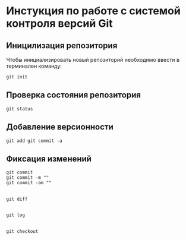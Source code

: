# **Инстукция по работе с системой контроля версий Git**

## Иницилизация репозитория

Чтобы инициализировать новый репозиторий необходимо ввести в терминален команду:
    
    git init

## Проверка состояния репозитория

    git status

## Добавление версионности

    git add git commit -a

## Фиксация изменений

    git commit 
    git commit -m ""
    git commit -am ""
## 

    git diff

## 

    git log

##

    git checkout 
